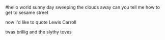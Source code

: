 #hello world
sunny day
sweeping the clouds away
can you tell me how to get to sesame street

now I'd like to quote Lewis Carroll

twas brillig and the slythy toves
